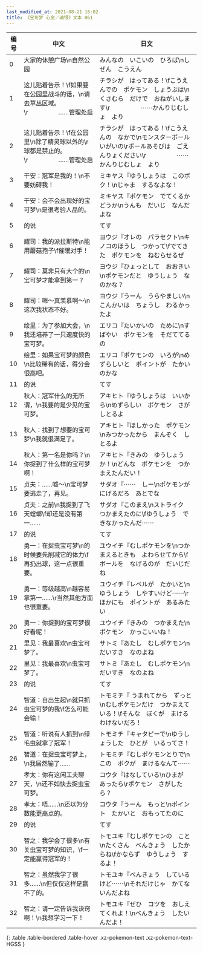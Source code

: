 ```yaml
---
last_modified_at: 2021-08-21 16:02
title: 《宝可梦 心金／魂银》文本 061
---
```

| 编号 | 中文 | 日文 |
| ---- | ---- | ---- |
| 0 | 大家的休憩广场\n自然公园 | みんなの　いこいの　ひろば\nしぜん　こうえん |
| 1 | 这儿贴着告示！\f如果要在公园里战斗的话，\n请去草丛区域。\r　　　　　……管理处启 | チラシが　はってある！\fこうえんでの　ポケモン　しょうぶは\nくさむら　だけで　おねがいします\r　　　　　⋯⋯かんりじむしょ　より |
| 2 | 这儿贴着告示！\f在公园里\n除了精灵球以外的\r球都是禁止的。\r　　　　　……管理处启 | チラシが　はってある！\fこうえんの　なかで\nモンスターボール　いがいの\rボールあそびは　ごえんりょください\r　　　　　⋯⋯かんりじむしょ　より |
| 3 | 干安：冠军是我的！\n不要妨碍我！ | ミキヤス『ゆうしょうは　このボク！\nじゃま　するなよな！ |
| 4 | 干安：会不会出现好的宝可梦\n是很考验人品的。 | ミキヤス『ポケモン　でてくるかどうか\nうんも　だいじ　なんだよな |
| 5 | 的说 | てす |
| 6 | 耀司：我的派拉斯特\n能用蘑菇孢子\f催眠对手！ | ヨウジ『オレの　パラセクト\nキノコのほうし　つかって\fでてきた　ポケモンを　ねむらせるぜ |
| 7 | 耀司：莫非只有大个的\n宝可梦才能拿到第一？ | ヨウジ『ひょっとして　おおきい\nポケモンだと　ゆうしょう　なのかな？ |
| 8 | 耀司：嗯～真羡慕啊～\n这次我状态不好。 | ヨウジ『うーん　うらやましい\nこんかいは　ちょうし　わるかったよ |
| 9 | 绘里：为了参加大会，\n我还培养了一只速度快的宝可梦。 | エリコ『たいかいの　ために\nすばやい　ポケモンを　そだててるの |
| 10 | 绘里：如果宝可梦的颜色\n比较稀有的话，得分会很高吧。 | エリコ『ポケモンの　いろが\nめずらしいと　ポイントが　たかいのかな |
| 11 | 的说 | てす |
| 12 | 秋人：冠军什么的无所谓，\n我要的是少见的宝可梦。 | アキヒト『ゆうしょうは　いいから\nめずらしい　ポケモン　さがしとるよ |
| 13 | 秋人：找到了想要的宝可梦\n我就很满足了。 | アキヒト『ほしかった　ポケモン\nみつかったから　まんぞく　しとるよ |
| 14 | 秋人：第一名是你吗？\n你捉到了什么样的宝可梦啊！ | アキヒト『きみの　ゆうしょうか！\nどんな　ポケモンを　つかまえたんだい！ |
| 15 | 贞夫：……嘘～\n宝可梦要逃走了，再见。 | サダオ『⋯⋯　しー\nポケモンが　にげるだろ　あとでな |
| 16 | 贞夫：之前\n我捉到了飞天螳螂\f却还是没有第一…… | サダオ『このまえ\nストライク　つかまえたのに\fゆうしょう　できなかったんだ⋯⋯ |
| 17 | 的说 | てす |
| 18 | 勇一：在捉虫宝可梦\n的时候要先削减它的体力\f再扔出球，这一点很重要。 | ユウイチ『むしポケモンを\nつかまえるときも　よわらせてから\fボールを　なげるのが　だいじだね |
| 19 | 勇一：等级越高\n越容易拿第一……\r当然其他方面也很重要。 | ユウイチ『レベルが　たかいと\nゆうしょう　しやすいけど⋯⋯\rほかにも　ポイントが　あるみたい |
| 20 | 勇一：你捉到的宝可梦很好看呢！ | ユウイチ『きみの　つかまえた\nポケモン　かっこいいね！ |
| 21 | 里见：我最喜欢\n虫宝可梦了。 | サトミ『あたし　むしポケモン\nだいすき　なのよね |
| 22 | 里见：我最喜欢\n虫宝可梦了。 | サトミ『あたし　むしポケモン\nだいすき　なのよね |
| 23 | 的说 | てす |
| 24 | 智道：自出生起\n就只抓虫宝可梦的我\f怎么可能会输！ | トモミチ『 うまれてから　ずっと\nむしポケモンだけ　つかまえている！\fそんな　ぼくが　まけるわけないだろ！ |
| 25 | 智道：听说有人抓到\n绿毛虫就拿了冠军！ | トモミチ『キャタピーで\nゆうしょうした　ひとが　いるってさ！ |
| 26 | 智道：在捉虫宝可梦上，\n我居然输了…… | トモミチ『むしポケモンとりで\nこの　ボクが　まけるなんて⋯⋯ |
| 27 | 孝太：你有这闲工夫聊天，\n还不如快去捉虫宝可梦。 | コウタ『はなしている\nひまが　あったら\rポケモン　さがしたら？ |
| 28 | 孝太：唔……\n还以为分数能更高点的。 | コウタ『うーん　もっと\nポイント　たかいと　おもってたのに |
| 29 | 的说 | てす |
| 30 | 智之：我学会了很多\n有关虫宝可梦的知识，\f一定能赢得冠军的！ | トモユキ『むしポケモンの　こと\nたくさん　べんきょう　したからね\fかならず　ゆうしょう　するよ！ |
| 31 | 智之：虽然我学了很多……\n但仅仅这样是赢不了的。 | トモユキ『べんきょう　しているけど⋯⋯\nそれだけじゃ　かてないんだよね |
| 32 | 智之：请一定告诉我诀窍啊！\n我想学习一下！ | トモユキ『ぜひ　コツを　おしえてくれよ！\nべんきょう　したいんだよ！ |
{: .table .table-bordered .table-hover .xz-pokemon-text .xz-pokemon-text-HGSS }